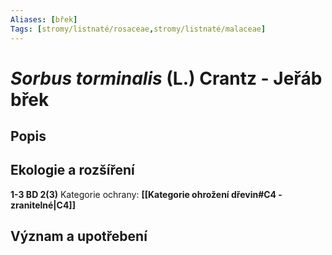 ```yaml
---
Aliases: [břek]
Tags: [stromy/listnaté/rosaceae,stromy/listnaté/malaceae]
---
```


# *Sorbus torminalis* (L.) Crantz - Jeřáb břek

## Popis

## Ekologie a rozšíření
**1-3 BD 2(3)**
Kategorie ochrany: **[[Kategorie ohrožení dřevin#C4 - zranitelné|C4]]**



## Význam a upotřebení


